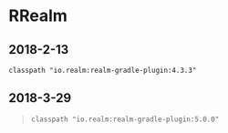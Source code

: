 # RRealm
## 2018-2-13

    classpath "io.realm:realm-gradle-plugin:4.3.3"

## 2018-3-29
>     classpath "io.realm:realm-gradle-plugin:5.0.0"
